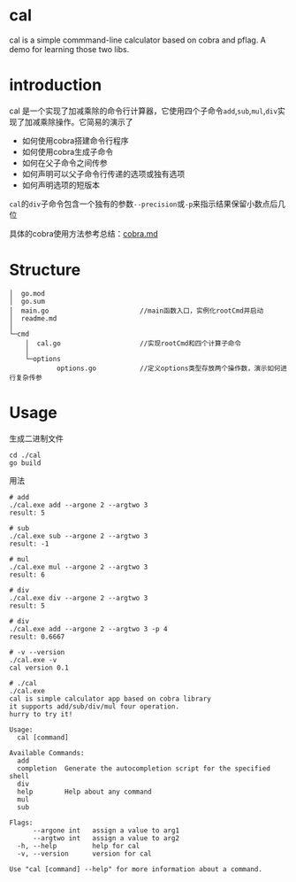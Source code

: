 # cal
cal is a simple commmand-line calculator based on cobra and pflag. A demo for learning those two libs.

# introduction
cal 是一个实现了加减乘除的命令行计算器，它使用四个子命令`add`,`sub`,`mul`,`div`实现了加减乘除操作。它简易的演示了
* 如何使用cobra搭建命令行程序
* 如何使用cobra生成子命令
* 如何在父子命令之间传参
* 如何声明可以父子命令行传递的选项或独有选项
* 如何声明选项的短版本

`cal`的`div`子命令包含一个独有的参数`--precision`或`-p`来指示结果保留小数点后几位

具体的cobra使用方法参考总结：[cobra.md](https://github.com/DaoiestFire/Go-learning-summary/blob/main/cobra.md)

# Structure
```
│  go.mod
│  go.sum
│  main.go                       //main函数入口，实例化rootCmd并启动
│  readme.md
│
└─cmd
    │  cal.go                    //实现rootCmd和四个计算子命令
    │
    └─options
            options.go           //定义options类型存放两个操作数，演示如何进行复杂传参
```

# Usage
生成二进制文件
```shell
cd ./cal
go build
```

用法
```shell
# add
./cal.exe add --argone 2 --argtwo 3
result: 5

# sub
./cal.exe sub --argone 2 --argtwo 3
result: -1

# mul
./cal.exe mul --argone 2 --argtwo 3
result: 6

# div
./cal.exe div --argone 2 --argtwo 3
result: 5

# div
./cal.exe add --argone 2 --argtwo 3 -p 4
result: 0.6667

# -v --version
./cal.exe -v
cal version 0.1

# ./cal
./cal.exe
cal is simple calculator app based on cobra library
it supports add/sub/div/mul four operation.
hurry to try it!

Usage:
  cal [command]

Available Commands:
  add
  completion  Generate the autocompletion script for the specified shell
  div
  help        Help about any command
  mul
  sub

Flags:
      --argone int   assign a value to arg1
      --argtwo int   assign a value to arg2
  -h, --help         help for cal
  -v, --version      version for cal

Use "cal [command] --help" for more information about a command.
```